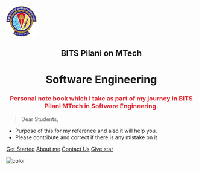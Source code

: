  
<div>
<img src="img/logo.png" alt="Girl in a jacket"  style="width: 80px !important;" height="80">

<br/>
<h2 align="center"><strong>BITS Pilani on MTech </strong></h2>
<h1 align="center"><strong>Software Engineering</strong></h1>

<h3  align="center" style="color:#df2b34;"><strong>Personal note book which I take as part of my journey in BITS Pilani MTech in Software Engineering.</strong></h3>

</div>

> Dear Students,
- Purpose of this for my reference and also it will help you. 
- Please contribute and correct if there is any mistake on it

[Get Started](./index)
[About me](https://amitpnk.github.io/)
[Contact Us](https://github.com/Amitpnk/BITS-Software-engineering/issues/new)
[Give star](https://github.com/Amitpnk/BITS-Software-engineering/stargazers)

![color](#1F222F)
